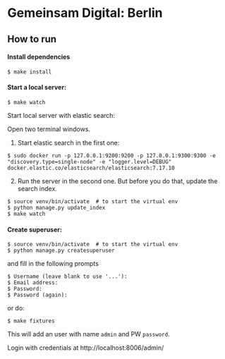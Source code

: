 # Gemeinsam Digital: Berlin

## How to run

#### Install dependencies
```
$ make install
```

#### Start a local server:
```
$ make watch
```

Start local server with elastic search:

Open two terminal windows.
1. Start elastic search in the first one:
```
$ sudo docker run -p 127.0.0.1:9200:9200 -p 127.0.0.1:9300:9300 -e "discovery.type=single-node" -e "logger.level=DEBUG" docker.elastic.co/elasticsearch/elasticsearch:7.17.10
```

2. Run the server in the second one. But before you do that, update the search index.
```
$ source venv/bin/activate  # to start the virtual env
$ python manage.py update_index
$ make watch
```

#### Create superuser:
```
$ source venv/bin/activate  # to start the virtual env
$ python manage.py createsuperuser
```
and fill in the following prompts
```
$ Username (leave blank to use '...'):
$ Email address:
$ Password:
$ Password (again):
```

or do:
```
$ make fixtures
```
This will add an user with name `admin` and PW `password`.

Login with credentials at http://localhost:8006/admin/
